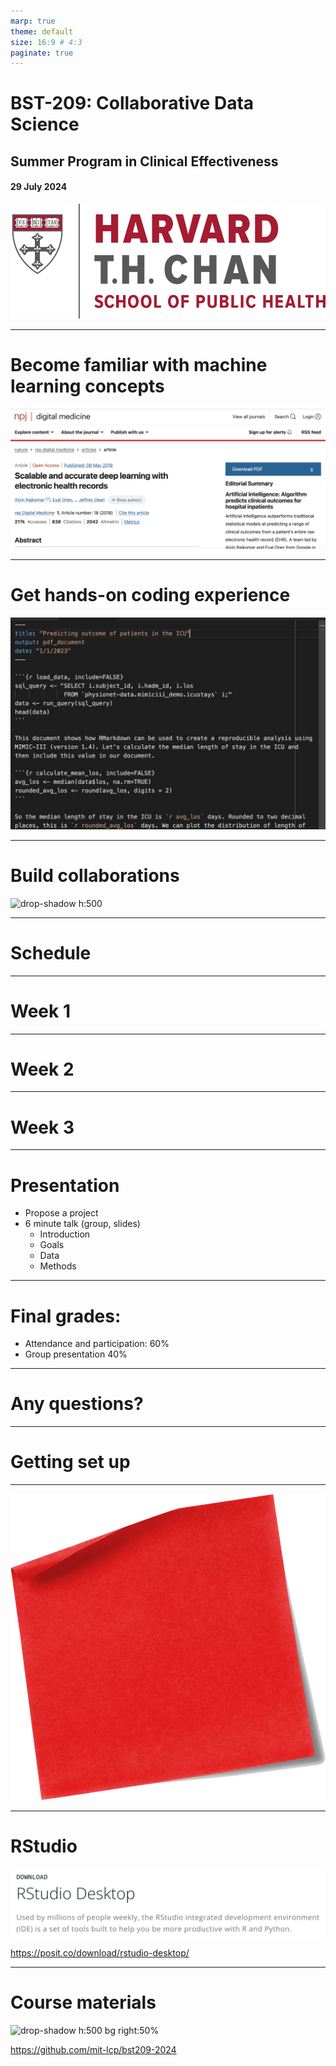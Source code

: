 ```yaml
---
marp: true
theme: default
size: 16:9 # 4:3
paginate: true
---
```


# BST-209: Collaborative Data Science

## Summer Program in Clinical Effectiveness

#### 29 July 2024

![h:90 bg right:29%](./images/HarvardChan_logo_stack_RGB_Large.png) 

<style>
img[alt~="center"] {
  display: block;
  margin: 0 auto;
},
.twocol { columns: 2; }
</style>

---

# Become familiar with machine learning concepts

![drop-shadow h:500](./images/deep_learning_paper.png) 

<!-- 
Cross-validation
AUROC
Bootstrapping
-->

---

# Get hands-on coding experience

![drop-shadow h:500](images/rmarkdown.png)

<!-- 

-->

---

# Build collaborations

![drop-shadow h:500](images/sccm_datathon.png)

<!-- _footer: Photo: 49th Annual Conference of the Society of Critical Care Medicine (SCCM 2020) -->

---

# Schedule

---

# Week 1

---

# Week 2


---

# Week 3


---

# Presentation

- Propose a project
- 6 minute talk (group, slides)
  - Introduction
  - Goals
  - Data
  - Methods

---

# Final grades:

- Attendance and participation: 60%
- Group presentation 40%

---

# Any questions?

---

# Getting set up

---

![drop-shadow h:500 bg](images/red-post-it.png)

---

# RStudio

![drop-shadow](images/r-studio.png)

https://posit.co/download/rstudio-desktop/

---

# Course materials

![drop-shadow h:500 bg right:50%](images/github-bst209.png)

https://github.com/mit-lcp/bst209-2024




